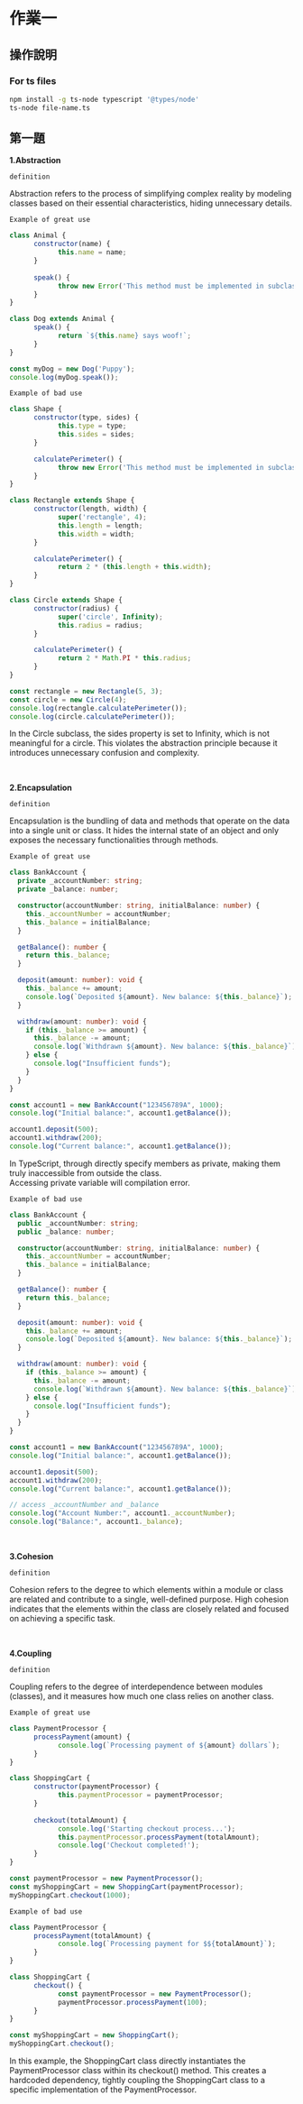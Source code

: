 # 作業一

## 操作說明

### For ts files

```bash
npm install -g ts-node typescript '@types/node'
ts-node file-name.ts
```

## 第一題
**1.Abstraction**

`definition` 

Abstraction refers to the process of simplifying complex reality by modeling classes based on their essential characteristics, hiding unnecessary details.

`Example of great use`
```javascript
class Animal {
      constructor(name) {
            this.name = name;
      }
      
      speak() {
            throw new Error('This method must be implemented in subclass');
      }
}

class Dog extends Animal {
      speak() {
            return `${this.name} says woof!`;
      }
}

const myDog = new Dog('Puppy');
console.log(myDog.speak());
```

`Example of bad use`
```javascript
class Shape {
      constructor(type, sides) {
            this.type = type;
            this.sides = sides;
      }

      calculatePerimeter() {
            throw new Error('This method must be implemented in subclass');
      }
}

class Rectangle extends Shape {
      constructor(length, width) {
            super('rectangle', 4);
            this.length = length;
            this.width = width;
      }

      calculatePerimeter() {
            return 2 * (this.length + this.width);
      }
}

class Circle extends Shape {
      constructor(radius) {
            super('circle', Infinity); 
            this.radius = radius;
      }       

      calculatePerimeter() {
            return 2 * Math.PI * this.radius;
      }
}

const rectangle = new Rectangle(5, 3);
const circle = new Circle(4);
console.log(rectangle.calculatePerimeter()); 
console.log(circle.calculatePerimeter());    
```
In the Circle subclass, the sides property is set to Infinity, which is not meaningful for a circle. This violates the abstraction principle because it introduces unnecessary confusion and complexity.

<br>

**2.Encapsulation**

`definition` 

Encapsulation is the bundling of data and methods that operate on the data into a single unit or class. It hides the internal state of an object and only exposes the necessary functionalities through methods.

`Example of great use`
```typescript
class BankAccount {
  private _accountNumber: string;
  private _balance: number;

  constructor(accountNumber: string, initialBalance: number) {
    this._accountNumber = accountNumber;
    this._balance = initialBalance;
  }

  getBalance(): number {
    return this._balance;
  }

  deposit(amount: number): void {
    this._balance += amount;
    console.log(`Deposited ${amount}. New balance: ${this._balance}`);
  }

  withdraw(amount: number): void {
    if (this._balance >= amount) {
      this._balance -= amount;
      console.log(`Withdrawn ${amount}. New balance: ${this._balance}`);
    } else {
      console.log("Insufficient funds");
    }
  }
}

const account1 = new BankAccount("123456789A", 1000);
console.log("Initial balance:", account1.getBalance());

account1.deposit(500);
account1.withdraw(200);
console.log("Current balance:", account1.getBalance());
```
In TypeScript, through directly specify members as private, making them truly inaccessible from outside the class. <br>
Accessing private variable will compilation error.
<br>

`Example of bad use`
```typescript
class BankAccount {
  public _accountNumber: string;
  public _balance: number;

  constructor(accountNumber: string, initialBalance: number) {
    this._accountNumber = accountNumber;
    this._balance = initialBalance;
  }

  getBalance(): number {
    return this._balance;
  }

  deposit(amount: number): void {
    this._balance += amount;
    console.log(`Deposited ${amount}. New balance: ${this._balance}`);
  }

  withdraw(amount: number): void {
    if (this._balance >= amount) {
      this._balance -= amount;
      console.log(`Withdrawn ${amount}. New balance: ${this._balance}`);
    } else {
      console.log("Insufficient funds");
    }
  }
}

const account1 = new BankAccount("123456789A", 1000);
console.log("Initial balance:", account1.getBalance());

account1.deposit(500);
account1.withdraw(200);
console.log("Current balance:", account1.getBalance());

// access _accountNumber and _balance
console.log("Account Number:", account1._accountNumber);
console.log("Balance:", account1._balance);
```

<br>

**3.Cohesion**

`definition` 

Cohesion refers to the degree to which elements within a module or class are related and contribute to a single, well-defined purpose. High cohesion indicates that the elements within the class are closely related and focused on achieving a specific task.

<br>

**4.Coupling**

`definition` 

Coupling refers to the degree of interdependence between modules (classes), and it measures how much one class relies on another class.

`Example of great use`
```javascript
class PaymentProcessor {
      processPayment(amount) {
            console.log(`Processing payment of ${amount} dollars`);
      }
}

class ShoppingCart {
      constructor(paymentProcessor) {
            this.paymentProcessor = paymentProcessor;
      }
      
      checkout(totalAmount) {
            console.log('Starting checkout process...');
            this.paymentProcessor.processPayment(totalAmount);
            console.log('Checkout completed!');
      }
}

const paymentProcessor = new PaymentProcessor();
const myShoppingCart = new ShoppingCart(paymentProcessor);
myShoppingCart.checkout(1000); 
```

`Example of bad use`
```javascript
class PaymentProcessor {
      processPayment(totalAmount) {
            console.log(`Processing payment for $${totalAmount}`);
      }
}

class ShoppingCart {
      checkout() {
            const paymentProcessor = new PaymentProcessor();
            paymentProcessor.processPayment(100); 
      }
}

const myShoppingCart = new ShoppingCart();
myShoppingCart.checkout();
```
In this example, the ShoppingCart class directly instantiates the PaymentProcessor class within its checkout() method. This creates a hardcoded dependency, tightly coupling the ShoppingCart class to a specific implementation of the PaymentProcessor. 

<br>
